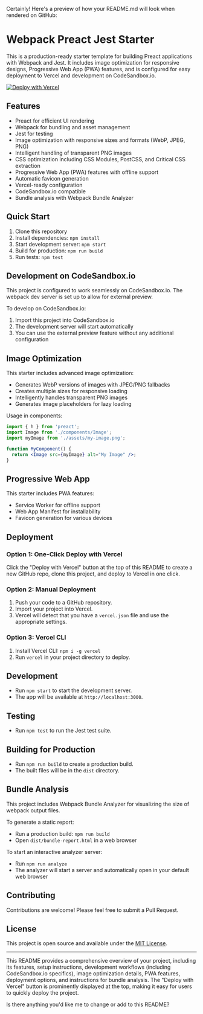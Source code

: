 Certainly! Here's a preview of how your README.md will look when rendered on GitHub:

# Webpack Preact Jest Starter

This is a production-ready starter template for building Preact applications with Webpack and Jest. It includes image optimization for responsive designs, Progressive Web App (PWA) features, and is configured for easy deployment to Vercel and development on CodeSandbox.io.

[![Deploy with Vercel](https://vercel.com/button)](https://vercel.com/new/clone?repository-url=https%3A%2F%2Fgithub.com%2Fjameswquinn%2Fwebpack-preact-jest-starter)

## Features

- Preact for efficient UI rendering
- Webpack for bundling and asset management
- Jest for testing
- Image optimization with responsive sizes and formats (WebP, JPEG, PNG)
- Intelligent handling of transparent PNG images
- CSS optimization including CSS Modules, PostCSS, and Critical CSS extraction
- Progressive Web App (PWA) features with offline support
- Automatic favicon generation
- Vercel-ready configuration
- CodeSandbox.io compatible
- Bundle analysis with Webpack Bundle Analyzer

## Quick Start

1. Clone this repository
2. Install dependencies: `npm install`
3. Start development server: `npm start`
4. Build for production: `npm run build`
5. Run tests: `npm test`

## Development on CodeSandbox.io

This project is configured to work seamlessly on CodeSandbox.io. The webpack dev server is set up to allow for external preview.

To develop on CodeSandbox.io:
1. Import this project into CodeSandbox.io
2. The development server will start automatically
3. You can use the external preview feature without any additional configuration

## Image Optimization

This starter includes advanced image optimization:
- Generates WebP versions of images with JPEG/PNG fallbacks
- Creates multiple sizes for responsive loading
- Intelligently handles transparent PNG images
- Generates image placeholders for lazy loading

Usage in components:

```jsx
import { h } from 'preact';
import Image from './components/Image';
import myImage from './assets/my-image.png';

function MyComponent() {
  return <Image src={myImage} alt="My Image" />;
}
```

## Progressive Web App

This starter includes PWA features:
- Service Worker for offline support
- Web App Manifest for installability
- Favicon generation for various devices

## Deployment

### Option 1: One-Click Deploy with Vercel

Click the "Deploy with Vercel" button at the top of this README to create a new GitHub repo, clone this project, and deploy to Vercel in one click.

### Option 2: Manual Deployment

1. Push your code to a GitHub repository.
2. Import your project into Vercel.
3. Vercel will detect that you have a `vercel.json` file and use the appropriate settings.

### Option 3: Vercel CLI

1. Install Vercel CLI: `npm i -g vercel`
2. Run `vercel` in your project directory to deploy.

## Development

- Run `npm start` to start the development server.
- The app will be available at `http://localhost:3000`.

## Testing

- Run `npm test` to run the Jest test suite.

## Building for Production

- Run `npm run build` to create a production build.
- The built files will be in the `dist` directory.

## Bundle Analysis

This project includes Webpack Bundle Analyzer for visualizing the size of webpack output files.

To generate a static report:
- Run a production build: `npm run build`
- Open `dist/bundle-report.html` in a web browser

To start an interactive analyzer server:
- Run `npm run analyze`
- The analyzer will start a server and automatically open in your default web browser

## Contributing

Contributions are welcome! Please feel free to submit a Pull Request.

## License

This project is open source and available under the [MIT License](LICENSE).

---

This README provides a comprehensive overview of your project, including its features, setup instructions, development workflows (including CodeSandbox.io specifics), image optimization details, PWA features, deployment options, and instructions for bundle analysis. The "Deploy with Vercel" button is prominently displayed at the top, making it easy for users to quickly deploy the project.

Is there anything you'd like me to change or add to this README?
